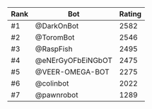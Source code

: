 Rank|Bot|Rating
---|---|---
#1|@DarkOnBot|2582
#2|@ToromBot|2546
#3|@RaspFish|2495
#4|@eNErGyOFbEiNGbOT|2475
#5|@VEER-OMEGA-BOT|2275
#6|@colinbot|2022
#7|@pawnrobot|1289
